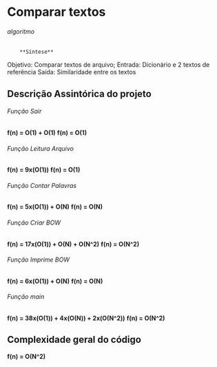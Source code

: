 # Comparar textos

###### algoritmo
        **Síntese**
Objetivo: Comparar textos de arquivo;
Entrada: Dicionário e 2 textos de referência
Saída: Similaridade entre os textos

## Descrição Assintórica do projeto

###### Função Sair

**f(n) = O(1) + O(1)**
**f(n) = O(1)**

###### Função Leitura Arquivo

**f(n) = 9x(O(1))**
**f(n) = O(1)**

###### Função Contar Palavras

**f(n) = 5x(O(1)) + O(N)**
**f(n) = O(N)**

###### Função Criar BOW

**f(n) = 17x(O(1)) + O(N) + O(N^2)**
**f(n) = O(N^2)**

###### Função Imprime BOW

**f(n) = 6x(O(1)) + O(N)**
**f(n) = O(N)**


###### Função main

**f(n) = 38x(O(1)) + 4x(O(N)) + 2x(O(N^2))**
**f(n) = O(N^2)**

## Complexidade geral do código

**f(n) = O(N^2)**
